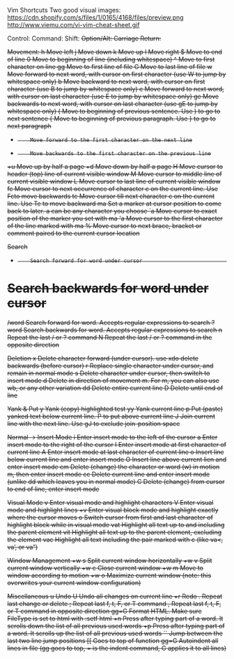 Vim Shortcuts
Two good visual images:
https://cdn.shopify.com/s/files/1/0165/4168/files/preview.png
http://www.viemu.com/vi-vim-cheat-sheet.gif

Control: <C> Command: <D> Shift: <S> Option/Alt: <A> Carriage Return: <CR>

Movement:
h         Move left
j         Move down 
k         Move up 
l         Move right
$         Move to end of line 
0         Move to beginning of line (including whitespace) 
^         Move to first character on line 
gg        Move to first line of file 
G         Move to last line of file 
w         Move forward to next word, with cursor on <span>first</span> character
          (use W to jump by whitespace only) 
b         Move backward to next word, with cursor on <span>first</span>
          character (use B to jump by whitespace only) 
e         Move forward to next word, with cursor on <span>last</span> character
          (use E to jump by whitespace only) 
ge        Move backwards to next word, with cursor on <span>last</span> character
          (use gE to jump by whitespace only) 
(         Move to beginning of previous sentence. Use ) to go to next sentence 
{         Move to beginning of previous paragraph. Use } to go to next paragraph 
+         Move forward to the first character on the next line
-         Move backwards to the first character on the previous line
<C>+u     Move up by half a page 
<C>+d     Move down by half a page 
H         Move cursor to <span>header</span> (top) line of current visible
window
M          Move cursor to <span>middle</span> line of current visible window 
L          Move cursor to <span>last</span> line of current visible window 
fc         Move cursor to next occurrence of character c on the current line.
           Use Fcto move backwards
tc         Move cursor till next character c on the current line. Use Tc to
           move backward
ma         Set a marker at cursor position to come back to later. a can be any
           character you choose
`a         Move cursor to exact position of the marker you set with ma 
'a         Move cursor to the first character of the line marked with ma 
%          Move cursor to next brace, bracket or comment paired to the current
           cursor location 

Search
*         Search forward for word under cursor                                                                                                      
#         Search backwards for word under cursor 
/word     Search forward for word. Accepts regular expressions to search 
?word     Search backwards for word. Accepts regular expressions to search
n         Repeat the last / or ? command
N         Repeat the last / or ? command in the opposite direction

Deletion
x         Delete character forward (under cursor). use xdo delete backwards
          (before cursor)
r         Replace single character under cursor, and remain in normal mode 
s         Delete character under cursor, then switch to insert mode 
d         Delete in direction of movement m. For m, you can also use wb, or
          any other variation
dd        Delete entire current line 
D         Delete until end of line

Yank & Put
y         Yank (copy) highlighted test
yy        Yank current line
p         Put (paste) yanked text below current line. P to put above current line
J         Join current line with the next line. Use gJ to exclude join-position space

Normal -> Insert Mode
i   Enter insert mode to the left of the cursor
a   Enter insert mode to the right of the cursor
I   Enter insert mode at first character of current line
A   Enter insert mode at last character of current line
o   Insert line below current line and enter insert mode
O   Insert line above current lien and enter insert mode
cm    Delete (change) the character or word (w) in motion m, then enter insert
mode
cc    Delete current line and enter insert mode (unlike dd which leaves you in
normal mode)
C   Delete (change) from cursor to end of line, enter insert mode

Visual Mode
v   Enter visual mode and highlight characters
V   Enter visual mode and highlight lines
<C>+v   Enter visual block mode and highlight exactly where the cursor moves
o   Switch cursor from first and last character of highlight block while in
visual mode
vat   Highlight all text up to and including the parent element
vit   Highlight all text up to the parent element, excluding the element
vac   Highlight all text including the pair marked with c (like va<, va’, or
va”)

Window Management
<C>+w s Split current window horizontally
<C>+w v Split current window vertically
<C>+w c Close current window
<C>+w m Move to window according to motion
<C>+w o Maximize current window (note: this overwrites your current window
configuration)

Miscellaneous
u   Undo
U   Undo all changes on current line
<C>+r   Redo
.   Repeat last change or delete
;   Repeat last f, t, F, or T command
,   Repeat last f, t, F, or T command in opposite direction
gg=G    Format HTML. Make sure FileType is set to html with :setf html
<C>+n   Press after typing part of a word. It scrolls down the list of all
previous used words
<C>+p   Press after typing part of a word. It scrolls up the list of all
previous used words
``    Jump between the last two line jump positions
[[    Goes to top of function
gg=G    Autoindent all lines in file (gg goes to top, = is the indent command, G
applies it to all lines)

